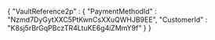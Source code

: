{
    "VaultReference2p" : {
        "PaymentMethodId" : "Nzmd7DyGytXXC5PtKwnCsXXuQWHJB9EE",
        "CustomerId" : "K8sj5rBrGqPBczTR4LtuKE6g4iZMmY9f"
    }
}